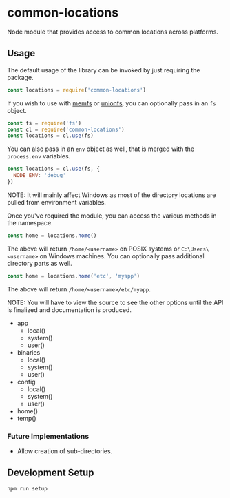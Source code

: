 # common-locations

Node module that provides access to common locations across platforms.

## Usage

The default usage of the library can be invoked by just requiring the package.
```javascript
const locations = require('common-locations')
```

If you wish to use with [memfs](https://www.npmjs.com/package/memfs) or
[unionfs](https://www.npmjs.com/package/unionfs), you can optionally pass in an
`fs` object.
```javascript
const fs = require('fs')
const cl = require('common-locations')
const locations = cl.use(fs)
```

You can also pass in an `env` object as well, that is merged with the `process.env`
variables.
```javascript
const locations = cl.use(fs, {
  NODE_ENV: 'debug'
})
```

NOTE: It will mainly affect Windows as most of the directory locations are pulled
from environment variables.

Once you've required the module, you can access the various methods in the namespace.
```javascript
const home = locations.home()
```

The above will return `/home/<username>` on POSIX systems or `C:\Users\<username>` on
Windows machines. You can optionally pass additional directory parts as well.
```javascript
const home = locations.home('etc', 'myapp')
```

The above will return `/home/<username>/etc/myapp`.

NOTE: You will have to view the source to see the other options until the API is finalized
and documentation is produced.

- app
    - local()
    - system()
    - user()
- binaries
    - local()
    - system()
    - user()
- config
    - local()
    - system()
    - user()
- home()
- temp()

### Future Implementations

- Allow creation of sub-directories.

## Development Setup
```
npm run setup
```